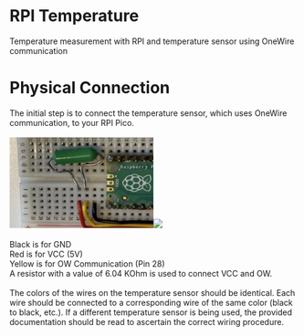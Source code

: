 # RPI Temperature
Temperature measurement with RPI and temperature sensor using OneWire communication

# Physical Connection
The initial step is to connect the temperature sensor, which uses OneWire communication, to your RPI Pico.
<br>
<br>
<img src="temp.jpg" height=159 width=252><img src="rpi_right">
<br>
<br>
Black is for GND<br>
Red is for VCC (5V)<br>
Yellow is for OW Communication (Pin 28)<br>
A resistor with a value of 6.04 KOhm is used to connect VCC and OW.<br>
<br>
The colors of the wires on the temperature sensor should be identical. Each wire should be connected to a corresponding wire of the same color (black to black, etc.). If a different temperature sensor is being used, the provided documentation should be read to ascertain the correct wiring procedure.
